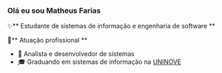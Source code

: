 ### Olá eu sou Matheus Farias
 
✨** Estudante de sistemas de informação e engenharia de software **

🏢** Atuação profissional **
- 🚀 Analista e desenvolvedor de sistemas
- 🎓 Graduando em sistemas de informação na [UNINOVE](https://www.uninove.br/)
